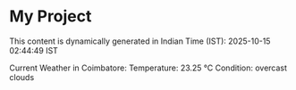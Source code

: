 # My Project

This content is dynamically generated in Indian Time (IST): 2025-10-15 02:44:49 IST


Current Weather in Coimbatore:
Temperature: 23.25 °C
Condition: overcast clouds
